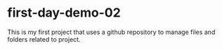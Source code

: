 # first-day-demo-02
This is my first project that uses a github repository to manage files and folders related to project.
